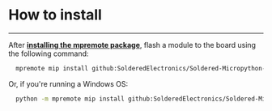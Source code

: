 # How to install

---

After [**installing the mpremote package**](https://docs.micropython.org/en/latest/reference/mpremote.html), flash a module to the board using the following command:

```sh
  mpremote mip install github:SolderedElectronics/Soldered-Micropython-modules/Actuators/WS2812
```
Or, if you're running a Windows OS:

```sh
  python -m mpremote mip install github:SolderedElectronics/Soldered-Micropython-modules/Actuators/WS2812
```